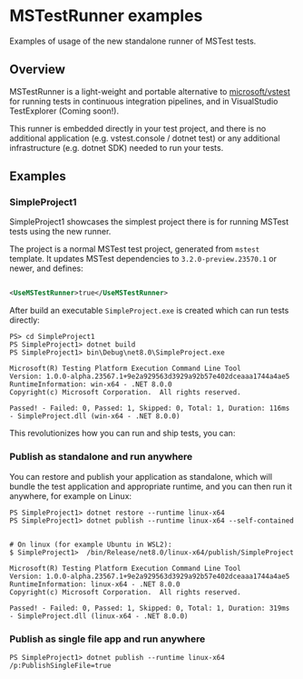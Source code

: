 # MSTestRunner examples

Examples of usage of the new standalone runner of MSTest tests. 

## Overview

MSTestRunner is a light-weight and portable alternative to [microsoft/vstest](https://github.com/microsoft/vstest) for running tests in continuous integration pipelines, and in VisualStudio TestExplorer (Coming soon!).

This runner is embedded directly in your test project, and there is no additional application (e.g. vstest.console / dotnet test) or any additional infrastructure (e.g. dotnet SDK) needed to run your tests. 

## Examples

### SimpleProject1

SimpleProject1 showcases the simplest project there is for running MSTest tests using the new runner.

The project is a normal MSTest test project, generated from `mstest` template. It updates MSTest dependencies to `3.2.0-preview.23570.1` or newer, and defines:

```xml

<UseMSTestRunner>true</UseMSTestRunner>
```

After build an executable `SimpleProject.exe` is created which can run tests directly:

```
PS> cd SimpleProject1
PS SimpleProject1> dotnet build
PS SimpleProject1> bin\Debug\net8.0\SimpleProject.exe

Microsoft(R) Testing Platform Execution Command Line Tool
Version: 1.0.0-alpha.23567.1+9e2a929563d3929a92b57e402dceaaa1744a4ae5
RuntimeInformation: win-x64 - .NET 8.0.0
Copyright(c) Microsoft Corporation.  All rights reserved.

Passed! - Failed: 0, Passed: 1, Skipped: 0, Total: 1, Duration: 116ms - SimpleProject.dll (win-x64 - .NET 8.0.0)
```

This revolutionizes how you can run and ship tests, you can:

### Publish as standalone and run anywhere

You can restore and publish your application as standalone, which will bundle the test application and appropriate runtime, and you can then run it anywhere, for example on Linux:

```
PS SimpleProject1> dotnet restore --runtime linux-x64
PS SimpleProject1> dotnet publish --runtime linux-x64 --self-contained


# On linux (for example Ubuntu in WSL2):
$ SimpleProject1>  /bin/Release/net8.0/linux-x64/publish/SimpleProject

Microsoft(R) Testing Platform Execution Command Line Tool
Version: 1.0.0-alpha.23567.1+9e2a929563d3929a92b57e402dceaaa1744a4ae5
RuntimeInformation: linux-x64 - .NET 8.0.0
Copyright(c) Microsoft Corporation.  All rights reserved.

Passed! - Failed: 0, Passed: 1, Skipped: 0, Total: 1, Duration: 319ms - SimpleProject.dll (linux-x64 - .NET 8.0.0)
```

### Publish as single file app and run anywhere

```
PS SimpleProject1> dotnet publish --runtime linux-x64 /p:PublishSingleFile=true
```
